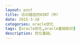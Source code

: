 ```yaml
---
layout: post
title: 访问路径的HINT（中）
date: 2015-3-10
categories: oracle优化
tags: [oracle优化,oracle基础知识]
description: 优化基础。
---
```






